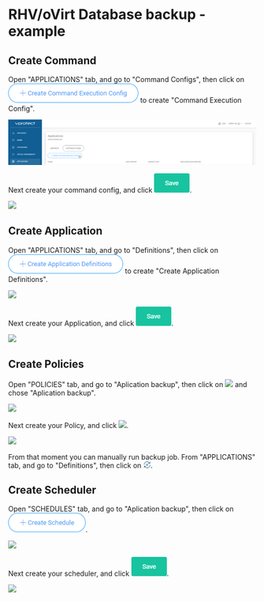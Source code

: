 # RHV/oVirt Database backup - example

## Create Command

Open "APPLICATIONS" tab, and go to "Command Configs", then click on ![](../../.gitbook/assets/rhvovirt_database_backup-example_command_execution_config.png) to create "Command Execution Config".

![](../../.gitbook/assets/rhvovirt_database_backup-example_01.png)

Next create your command config, and click ![](../../.gitbook/assets/admin_webui_how_backup_icon_virtual_machines_groups_save.png).

![](https://github.com/Storware/vprotect-manual/tree/66661ed5f992e8c68b6dda2d6e99a38dc6e0088f/.gitbook/assets/RHVoVirt_Database_backup-example_APP_CMD%20%281%29.png)

## Create Application

Open "APPLICATIONS" tab, and go to "Definitions", then click on ![](../../.gitbook/assets/rhvovirt_database_backup-example_create_application_definitions.png) to create "Create Application Definitions".

![](https://github.com/Storware/vprotect-manual/tree/66661ed5f992e8c68b6dda2d6e99a38dc6e0088f/.gitbook/assets/RHVoVirt_Database_backup-example_02%20%281%29.png)

Next create your Application, and click ![](../../.gitbook/assets/admin_webui_how_backup_icon_virtual_machines_groups_save.png).

![](https://github.com/Storware/vprotect-manual/tree/66661ed5f992e8c68b6dda2d6e99a38dc6e0088f/.gitbook/assets/RHVoVirt_Database_backup-example_APP_APP%20%281%29.png)

## Create Policies

Open "POLICIES" tab, and go to "Aplication backup", then click on ![](https://github.com/Storware/vprotect-manual/tree/66661ed5f992e8c68b6dda2d6e99a38dc6e0088f/.gitbook/assets/RHVoVirt_Database_backup-example_Create_Policy.png) and chose "Aplication backup".

![](https://github.com/Storware/vprotect-manual/tree/66661ed5f992e8c68b6dda2d6e99a38dc6e0088f/.gitbook/assets/RHVoVirt_Database_backup-example_03%20%281%29.png)

Next create your Policy, and click ![](https://github.com/Storware/vprotect-manual/tree/66661ed5f992e8c68b6dda2d6e99a38dc6e0088f/.gitbook/assets/admin_webui_how_backup_icon_virtual_machines_groups_save%20%281%29.png).

![](https://github.com/Storware/vprotect-manual/tree/66661ed5f992e8c68b6dda2d6e99a38dc6e0088f/.gitbook/assets/RHVoVirt_Database_backup-example_APP_POL%20%281%29.png)

From that moment you can manually run backup job. From "APPLICATIONS" tab, and go to "Definitions", then click on ![](../../.gitbook/assets/admin_webui_how_backup_icon_backup.png).

## Create Scheduler

Open "SCHEDULES" tab, and go to "Aplication backup", then click on ![](../../.gitbook/assets/admin_webui_schedules_button_create_schedule.png).

![](https://github.com/Storware/vprotect-manual/tree/66661ed5f992e8c68b6dda2d6e99a38dc6e0088f/.gitbook/assets/RHVoVirt_Database_backup-example_04%20%281%29.png)

Next create your scheduler, and click ![](../../.gitbook/assets/admin_webui_how_backup_icon_virtual_machines_groups_save.png).

![](https://github.com/Storware/vprotect-manual/tree/66661ed5f992e8c68b6dda2d6e99a38dc6e0088f/.gitbook/assets/RHVoVirt_Database_backup-example_05%20%281%29.png)

